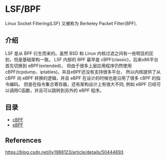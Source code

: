 # LSF/BPF

Linux Socket Filtering(LSF) 又被称为 Berkeley Packet Filter(BPF).

## 介绍

LSF 是从 BPF 衍生而来的。虽然 BSD 和 Linux 内核过滤之间有一些明显的区别，但是基础架构一致。
LSF 内部的 BPF 最早是 cBPF(classic)，后来x86平台首先切换到 eBPF(extended)，
但由于很多上层应用程序仍然使用cBPF(tcpdump、iptables)，并且eBPF还没有支持很多平台，
所以内核提供了从 cBPF 向 eBPF 转换的逻辑，并且 eBPF 在设计的时候也是沿用了很多 cBPF 的指令编码。
但是在指令集合寄存器，还有架构设计上有很大不同, 例如 eBPF 已经可以调用C函数，并且可以跳转到另外的 eBPF 程序。

## 目录

- [cBPF](linux_c_programming/functions/LSF/cBPF.md)
- [eBPF](linux_c_programming/functions/LSF/eBPF.md)

## References

https://blog.csdn.net/ljy1988123/article/details/50444693